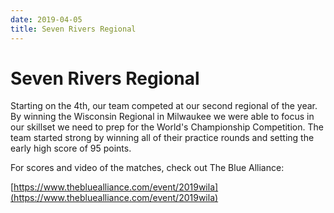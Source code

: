 ```yaml
---
date: 2019-04-05
title: Seven Rivers Regional
---
```


# Seven Rivers Regional
Starting on the 4th, our team competed at our second regional of the year.
By winning the Wisconsin Regional in Milwaukee we were able to focus in our skillset we 
need to prep for the World's Championship Competition. The team started strong by winning all of 
their practice rounds and setting the early high score of 95 points. 


For scores and video of the matches, check out The Blue Alliance:

[https://www.thebluealliance.com/event/2019wila](https://www.thebluealliance.com/event/2019wila)